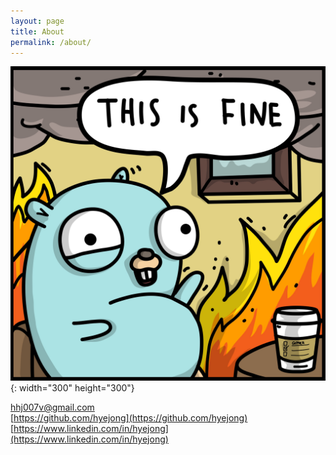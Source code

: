 ```yaml
---
layout: page
title: About
permalink: /about/
---
```


![Avatar](./static/img/avatar.jpg){: width="300" height="300"}

[hhj007v@gmail.com](hhj007v@gmail.com) <br/>
[https://github.com/hyejong](https://github.com/hyejong) <br/> 
[https://www.linkedin.com/in/hyejong](https://www.linkedin.com/in/hyejong)